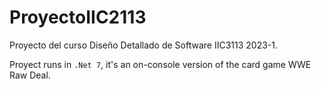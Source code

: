 # ProyectoIIC2113
Proyecto del curso Diseño Detallado de Software IIC3113 2023-1.

Proyect runs in `.Net 7`, it's an on-console version of the card game WWE Raw Deal. 

